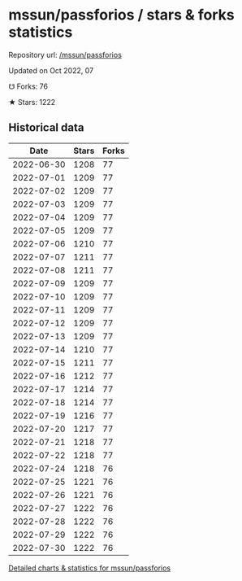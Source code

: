 # mssun/passforios / stars & forks statistics

Repository url: [/mssun/passforios](https://github.com/mssun/passforios)

Updated on Oct 2022, 07

☋ Forks: 76

★ Stars: 1222

## Historical data
| Date | Stars | Forks |
|------|-------|-------|
| 2022-06-30 | 1208 | 77 | 
| 2022-07-01 | 1209 | 77 | 
| 2022-07-02 | 1209 | 77 | 
| 2022-07-03 | 1209 | 77 | 
| 2022-07-04 | 1209 | 77 | 
| 2022-07-05 | 1209 | 77 | 
| 2022-07-06 | 1210 | 77 | 
| 2022-07-07 | 1211 | 77 | 
| 2022-07-08 | 1211 | 77 | 
| 2022-07-09 | 1209 | 77 | 
| 2022-07-10 | 1209 | 77 | 
| 2022-07-11 | 1209 | 77 | 
| 2022-07-12 | 1209 | 77 | 
| 2022-07-13 | 1209 | 77 | 
| 2022-07-14 | 1210 | 77 | 
| 2022-07-15 | 1211 | 77 | 
| 2022-07-16 | 1212 | 77 | 
| 2022-07-17 | 1214 | 77 | 
| 2022-07-18 | 1214 | 77 | 
| 2022-07-19 | 1216 | 77 | 
| 2022-07-20 | 1217 | 77 | 
| 2022-07-21 | 1218 | 77 | 
| 2022-07-22 | 1218 | 77 | 
| 2022-07-24 | 1218 | 76 | 
| 2022-07-25 | 1221 | 76 | 
| 2022-07-26 | 1221 | 76 | 
| 2022-07-27 | 1222 | 76 | 
| 2022-07-28 | 1222 | 76 | 
| 2022-07-29 | 1222 | 76 | 
| 2022-07-30 | 1222 | 76 | 


[Detailed charts & statistics for mssun/passforios](https://reviewgithub.com/rep/mssun/passforios)
